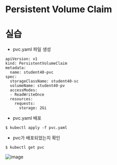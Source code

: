 # Persistent Volume Claim
# 실습
- pvc.yaml 파일 생성
```
apiVersion: v1
kind: PersistentVolumeClaim
metadata:
  name: student40-pvc
spec:
  storageClassName: student40-sc
  volumeName: student40-pv
  accessModes:
  - ReadWriteOnce
  resources:
    requests:
      storage: 2Gi
```

- pvc.yaml 배포
```
$ kubectl apply -f pvc.yaml
```

- pvc가 배포되었는지 확인
```
$ kubectl get pvc
```
![image](https://github.com/WoogiBoogi1129/Major-Courses/assets/110087545/a2139f54-38e4-4df9-bb17-97dfa4d01b42)